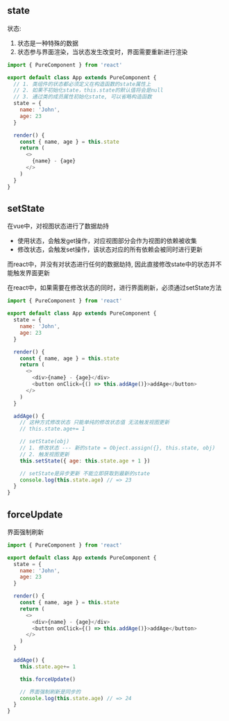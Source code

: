 ## state

状态:

1. 状态是一种特殊的数据
2. 状态参与界面渲染，当状态发生改变时，界面需要重新进行渲染

```js
import { PureComponent } from 'react'

export default class App extends PureComponent {
  // 1. 类组件的状态都必须定义在构造函数的state属性上
  // 2. 如果不初始化state，this.state的默认值将会是null
  // 3. 通过类的成员属性初始化state, 可以省略构造函数
  state = {
    name: 'John',
    age: 23
  }

  render() {
    const { name, age } = this.state
    return (
      <>
        {name} - {age}
      </>
    )
  }
}
```



## setState

在vue中，对视图状态进行了数据劫持

+ 使用状态，会触发get操作，对应视图部分会作为视图的依赖被收集
+ 修改状态，会触发set操作，该状态对应的所有依赖会被同时进行更新

而react中，并没有对状态进行任何的数据劫持, 因此直接修改state中的状态并不能触发界面更新

在react中，如果需要在修改状态的同时，进行界面刷新，必须通过setState方法

```js
import { PureComponent } from 'react'

export default class App extends PureComponent {
  state = {
    name: 'John',
    age: 23
  }

  render() {
    const { name, age } = this.state
    return (
      <>
        <div>{name} - {age}</div>
        <button onClick={() => this.addAge()}>addAge</button>
      </>
    )
  }

  addAge() {
    // 这种方式修改状态 只能单纯的修改状态值 无法触发视图更新
    // this.state.age+= 1

    // setState(obj)
    // 1. 修改状态 --- 新的state = Object.assign({}, this.state, obj)
    // 2. 触发视图更新
    this.setState({ age: this.state.age + 1 })

    // setState是异步更新 不能立即获取到最新的state
    console.log(this.state.age) // => 23
  }
}
```



## forceUpdate

界面强制刷新

```js
import { PureComponent } from 'react'

export default class App extends PureComponent {
  state = {
    name: 'John',
    age: 23
  }

  render() {
    const { name, age } = this.state
    return (
      <>
        <div>{name} - {age}</div>
        <button onClick={() => this.addAge()}>addAge</button>
      </>
    )
  }

  addAge() {
    this.state.age+= 1

    this.forceUpdate()

    // 界面强制刷新是同步的
    console.log(this.state.age) // => 24
  }
}
```

